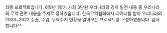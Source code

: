 최종 프로젝트입니다.
6학년 1학기 사회 3단원 우리나라의 경제 발전 내용 중 우리나라의 무역 관련 내용을 주제로 정하였습니다.
한국무역협회에서 데이터를 받아 우리나라의 2003~2022 수출, 수입, 무역수지 현황을 알아보는 프로젝트를 구성하였습니다.
감사합니다^^
